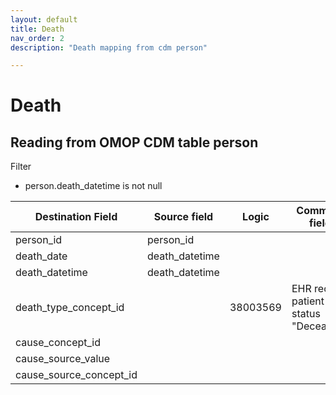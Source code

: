```yaml
---
layout: default
title: Death
nav_order: 2
description: "Death mapping from cdm person"

---
```


# Death

## Reading from OMOP CDM table person

Filter
 
 - person.death_datetime is not null 

| Destination Field | Source field | Logic | Comment field |
| --- | --- | --- | --- |
| person_id | person_id |  |  |
| death_date | death_datetime |  |  |
| death_datetime | death_datetime | |  |
| death_type_concept_id |  | 38003569 | EHR record patient status "Deceased" |
| cause_concept_id |  |  |  |
| cause_source_value |  |  |  |
| cause_source_concept_id |  |  |  |
